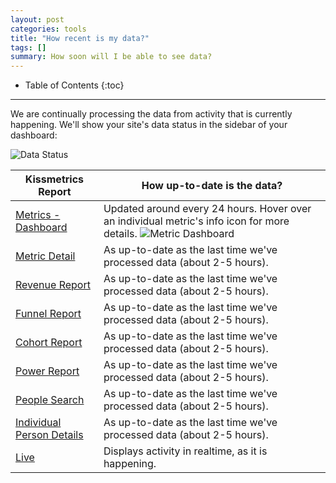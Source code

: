 ```yaml
---
layout: post
categories: tools
title: "How recent is my data?"
tags: []
summary: How soon will I be able to see data?
---
```

* Table of Contents
{:toc}
* * *

We are continually processing the data from activity that is currently happening. We'll show your site's data status in the sidebar of your dashboard:

![Data Status][data-status]

Kissmetrics Report | How up-to-date is the data?
--------------------------- | -----------
[Metrics - Dashboard][dashboard] | Updated around every 24 hours. Hover over an individual metric's info icon for more details. ![Metric Dashboard][metric-dashboard]
[Metric Detail][over-time] | As up-to-date as the last time we've processed data (about 2-5 hours).
[Revenue Report][revenue] | As up-to-date as the last time we've processed data (about 2-5 hours).
[Funnel Report][funnel] | As up-to-date as the last time we've processed data (about 2-5 hours).
[Cohort Report][cohort] | As up-to-date as the last time we've processed data (about 2-5 hours).
[Power Report][power] | As up-to-date as the last time we've processed data (about 2-5 hours).
[People Search][people-search] | As up-to-date as the last time we've processed data (about 2-5 hours).
[Individual Person Details][person-details] | As up-to-date as the last time we've processed data (about 2-5 hours).
[Live][live] | Displays activity in realtime, as it is happening.

[dashboard]: /tools/metrics#dashboard
[over-time]: /tools/metrics#individual-metric-details
[revenue]: /tools/revenue-report
[funnel]: /tools/funnels
[cohort]: /tools/cohort-report
[power]: /tools/power-report
[people-search]: /tools/people-search
[person-details]: /tools/person-details
[live]: /tools/live

[data-status]: https://kissmetrics-support-files.s3.amazonaws.com/assets/tools/data-status/01-data.png
[metric-dashboard]: https://kissmetrics-support-files.s3.amazonaws.com/assets/tools/data-status/02-dashboard.png
